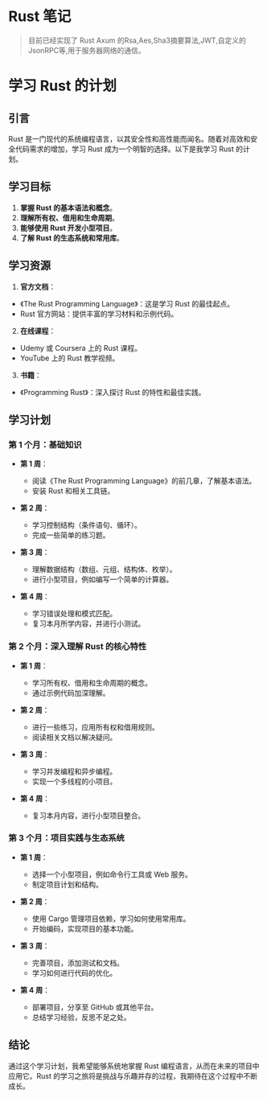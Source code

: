 # Rust 笔记

> 目前已经实现了 Rust Axum 的Rsa,Aes,Sha3摘要算法,JWT,自定义的JsonRPC等,用于服务器网络的通信。 

# 学习 Rust 的计划

## 引言

Rust 是一门现代的系统编程语言，以其安全性和高性能而闻名。随着对高效和安全代码需求的增加，学习 Rust 成为一个明智的选择。以下是我学习 Rust 的计划。

## 学习目标

1. **掌握 Rust 的基本语法和概念**。
2. **理解所有权、借用和生命周期**。
3. **能够使用 Rust 开发小型项目**。
4. **了解 Rust 的生态系统和常用库**。

## 学习资源

1. **官方文档**：
  - 《The Rust Programming Language》：这是学习 Rust 的最佳起点。
  - Rust 官方网站：提供丰富的学习材料和示例代码。

2. **在线课程**：
  - Udemy 或 Coursera 上的 Rust 课程。
  - YouTube 上的 Rust 教学视频。

3. **书籍**：
  - 《Programming Rust》：深入探讨 Rust 的特性和最佳实践。

## 学习计划

### 第 1 个月：基础知识

- **第 1 周**：
  - 阅读《The Rust Programming Language》的前几章，了解基本语法。
  - 安装 Rust 和相关工具链。

- **第 2 周**：
  - 学习控制结构（条件语句、循环）。
  - 完成一些简单的练习题。

- **第 3 周**：
  - 理解数据结构（数组、元组、结构体、枚举）。
  - 进行小型项目，例如编写一个简单的计算器。

- **第 4 周**：
  - 学习错误处理和模式匹配。
  - 复习本月所学内容，并进行小测试。

### 第 2 个月：深入理解 Rust 的核心特性

- **第 1 周**：
  - 学习所有权、借用和生命周期的概念。
  - 通过示例代码加深理解。

- **第 2 周**：
  - 进行一些练习，应用所有权和借用规则。
  - 阅读相关文档以解决疑问。

- **第 3 周**：
  - 学习并发编程和异步编程。
  - 实现一个多线程的小项目。

- **第 4 周**：
  - 复习本月内容，进行小型项目整合。

### 第 3 个月：项目实践与生态系统

- **第 1 周**：
  - 选择一个小型项目，例如命令行工具或 Web 服务。
  - 制定项目计划和结构。

- **第 2 周**：
  - 使用 Cargo 管理项目依赖，学习如何使用常用库。
  - 开始编码，实现项目的基本功能。

- **第 3 周**：
  - 完善项目，添加测试和文档。
  - 学习如何进行代码的优化。

- **第 4 周**：
  - 部署项目，分享至 GitHub 或其他平台。
  - 总结学习经验，反思不足之处。

## 结论

通过这个学习计划，我希望能够系统地掌握 Rust 编程语言，从而在未来的项目中应用它。Rust 的学习之旅将是挑战与乐趣并存的过程，我期待在这个过程中不断成长。
